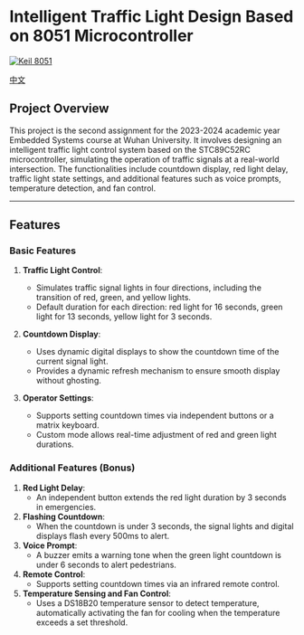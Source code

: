 # Intelligent Traffic Light Design Based on 8051 Microcontroller

[![Keil 8051](https://img.shields.io/badge/Keil-8051-blue)](https://www.keil.com/download/product/)

[中文](README.md)

## Project Overview
This project is the second assignment for the 2023-2024 academic year Embedded Systems course at Wuhan University. It involves designing an intelligent traffic light control system based on the STC89C52RC microcontroller, simulating the operation of traffic signals at a real-world intersection. The functionalities include countdown display, red light delay, traffic light state settings, and additional features such as voice prompts, temperature detection, and fan control.

---

## Features

### Basic Features
1. **Traffic Light Control**:
   - Simulates traffic signal lights in four directions, including the transition of red, green, and yellow lights.
   - Default duration for each direction: red light for 16 seconds, green light for 13 seconds, yellow light for 3 seconds.

2. **Countdown Display**:
   - Uses dynamic digital displays to show the countdown time of the current signal light.
   - Provides a dynamic refresh mechanism to ensure smooth display without ghosting.

3. **Operator Settings**:
   - Supports setting countdown times via independent buttons or a matrix keyboard.
   - Custom mode allows real-time adjustment of red and green light durations.

### Additional Features (Bonus)
1. **Red Light Delay**:
   - An independent button extends the red light duration by 3 seconds in emergencies.
2. **Flashing Countdown**:
   - When the countdown is under 3 seconds, the signal lights and digital displays flash every 500ms to alert.
3. **Voice Prompt**:
   - A buzzer emits a warning tone when the green light countdown is under 6 seconds to alert pedestrians.
4. **Remote Control**:
   - Supports setting countdown times via an infrared remote control.
5. **Temperature Sensing and Fan Control**:
   - Uses a DS18B20 temperature sensor to detect temperature, automatically activating the fan for cooling when the temperature exceeds a set threshold.
